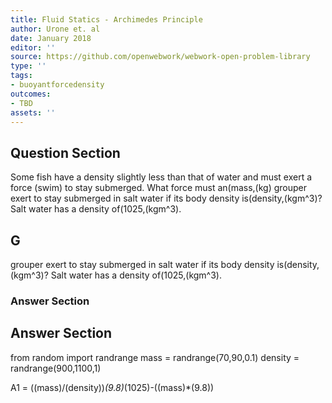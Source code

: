 ```yaml
---
title: Fluid Statics - Archimedes Principle
author: Urone et. al
date: January 2018
editor: ''
source: https://github.com/openwebwork/webwork-open-problem-library
type: ''
tags:
- buoyantforcedensity
outcomes:
- TBD
assets: ''
---
```


## Question Section 

Some fish have a density slightly less than that of water and must exert a force (swim) to stay submerged. What force must an(mass,(kg) grouper exert to stay submerged in salt water if its body density is(density,(kgm^3)? Salt water has a density of(1025,(kgm^3).
## G
grouper exert to stay submerged in salt water if its body density is(density,(kgm^3)? Salt water has a density of(1025,(kgm^3).
### Answer Section


## Answer Section

from random import randrange
mass = randrange(70,90,0.1)
density = randrange(900,1100,1)

A1 = ((mass)/(density))*(9.8)*(1025)-((mass)*(9.8))